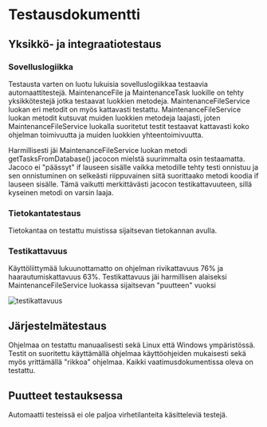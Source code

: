 # Testausdokumentti

## Yksikkö- ja integraatiotestaus

### Sovelluslogiikka

Testausta varten on luotu lukuisia sovelluslogiikkaa testaavia automaattitestejä. MaintenanceFile ja MaintenanceTask luokille on tehty yksikkötestejä 
jotka testaavat luokkien metodeja. MaintenanceFileService luokan eri metodit on myös kattavasti testattu. MaintenanceFileService luokan metodit kutsuvat 
muiden luokkien metodeja laajasti, joten MaintenanceFileService luokalla suoritetut testit testaavat kattavasti koko ohjelman toimivuutta ja muiden luokkien yhteentoimivuutta. 

Harmillisesti jäi MaintenanceFileService luokan metodi getTasksFromDatabase() jacocon mielstä suurimmalta osin testaamatta. Jacoco ei "päässyt" if lauseen
sisälle vaikka metodille tehty testi onnistuu ja sen onnistuminen on selkeästi riippuvainen siitä suorittaako metodi koodia if lauseen sisälle. 
Tämä vaikutti merkittävästi jacocon testikattavuuteen, sillä kyseinen metodi on varsin laaja. 

### Tietokantatestaus

Tietokantaa on testattu muistissa sijaitsevan tietokannan avulla.

### Testikattavuus

Käyttöliittymää lukuunottamatto on ohjelman rivikattavuus 76% ja haarautumiskattavuus 63%. Testikattavuus jäi harmillisen alaiseksi MaintenanceFileService luokassa
sijaitsevan "puutteen" vuoksi

![testikattavuus](https://github.com/Zatyri/ot-harjoitustyo/blob/master/dokumentaatio/kuvat/testCoverage.png)

## Järjestelmätestaus

Ohjelmaa on testattu manuaalisesti sekä Linux että Windows ympäristössä. 
Testit on suoritettu käyttämällä ohjelmaa käyttöohjeiden mukaisesti sekä myös yrittämällä "rikkoa" ohjelmaa.
Kaikki vaatimusdokumentissa oleva on testattu.

## Puutteet testauksessa

Automaatti testeissä ei ole paljoa virhetilanteita käsitteleviä testejä.



